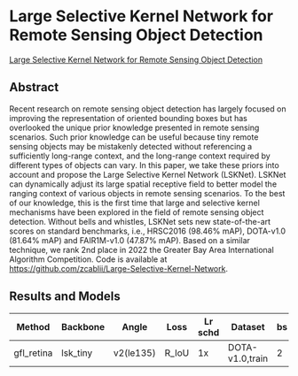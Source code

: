 # Large Selective Kernel Network for Remote Sensing Object Detection

[Large Selective Kernel Network for Remote Sensing Object Detection](http://arxiv.org/abs/2303.09030)

## Abstract 

Recent research on remote sensing object detection has largely focused on improving the representation of oriented bounding boxes but has overlooked the unique prior knowledge presented in remote sensing scenarios. Such prior knowledge can be useful because tiny remote sensing objects may be mistakenly detected without referencing a sufficiently long-range context, and the long-range context required by different types of objects can vary. In this paper, we take these priors into account and propose the Large Selective Kernel Network (LSKNet). LSKNet can dynamically adjust its large spatial receptive field to better model the ranging context of various objects in remote sensing scenarios. To the best of our knowledge, this is the first time that large and selective kernel mechanisms have been explored in the field of remote sensing object detection. Without bells and whistles, LSKNet sets new state-of-the-art scores on standard benchmarks, i.e., HRSC2016 (98.46\% mAP), DOTA-v1.0 (81.64\% mAP) and FAIR1M-v1.0 (47.87\% mAP). Based on a similar technique, we rank 2nd place in 2022 the Greater Bay Area International Algorithm Competition. Code is available at https://github.com/zcablii/Large-Selective-Kernel-Network.

## Results and Models

| Method     | Backbone | Angle     | Loss  | Lr schd | Dataset         | bs   | preprocess    | $AP_{0.5}$ | $AP_{0.75}$ | $mAP$ |
| ---------- | -------- | --------- | ----- | ------- | --------------- | ---- | ------------- | ---------- | ----------- | ----- |
| gfl_retina | lsk_tiny | v2(le135) | R_IoU | 1x      | DOTA-v1.0,train | 2    | 1024x1024,512 | 71.79      | 41.31       | 41.45 |